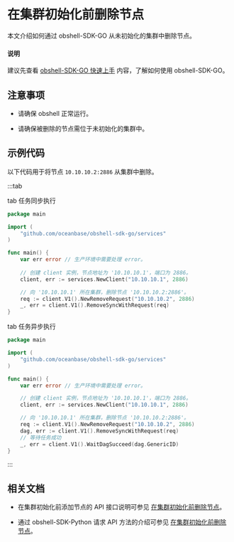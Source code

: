 # 在集群初始化前删除节点

本文介绍如何通过 obshell-SDK-GO 从未初始化的集群中删除节点。

<main id="notice" type='explain'>
  <h4>说明</h4>
  <p>建议先查看 <a href='100.quickstart-of-go.md'>obshell-SDK-GO 快速上手</a> 内容，了解如何使用 obshell-SDK-GO。</p>
</main>

## 注意事项

* 请确保 obshell 正常运行。

* 请确保被删除的节点需位于未初始化的集群中。

## 示例代码

以下代码用于将节点 `10.10.10.2:2886` 从集群中删除。

:::tab

tab 任务同步执行

```go
package main

import (
    "github.com/oceanbase/obshell-sdk-go/services"
)

func main() {
    var err error // 生产环境中需要处理 error。
    
    // 创建 client 实例，节点地址为 '10.10.10.1'，端口为 2886。
    client, err := services.NewClient("10.10.10.1", 2886)

    // 向 '10.10.10.1' 所在集群，删除节点 '10.10.10.2:2886'。
    req := client.V1().NewRemoveRequest("10.10.10.2", 2886)
    _, err = client.V1().RemoveSyncWithRequest(req)
}
```

tab 任务异步执行

```go
package main

import (
    "github.com/oceanbase/obshell-sdk-go/services"
)

func main() {
    var err error // 生产环境中需要处理 error。

    // 创建 client 实例，节点地址为 '10.10.10.1'，端口为 2886。
    client, err := services.NewClient("10.10.10.1", 2886)

    // 向 '10.10.10.1' 所在集群，删除节点 '10.10.10.2:2886'。
    req := client.V1().NewRemoveRequest("10.10.10.2", 2886)
    dag, err := client.V1().RemoveSyncWithRequest(req)
    // 等待任务成功
    _, err = client.V1().WaitDagSucceed(dag.GenericID)
}
```

:::

## 相关文档

* 在集群初始化前添加节点的 API 接口说明可参见 [在集群初始化前删除节点](../../400.obshell-api-reference/400.delete-node.md)。

* 通过 obshell-SDK-Python 请求 API 方法的介绍可参见 [在集群初始化前删除节点](../100.python/400.delete-node-of-python.md)。
